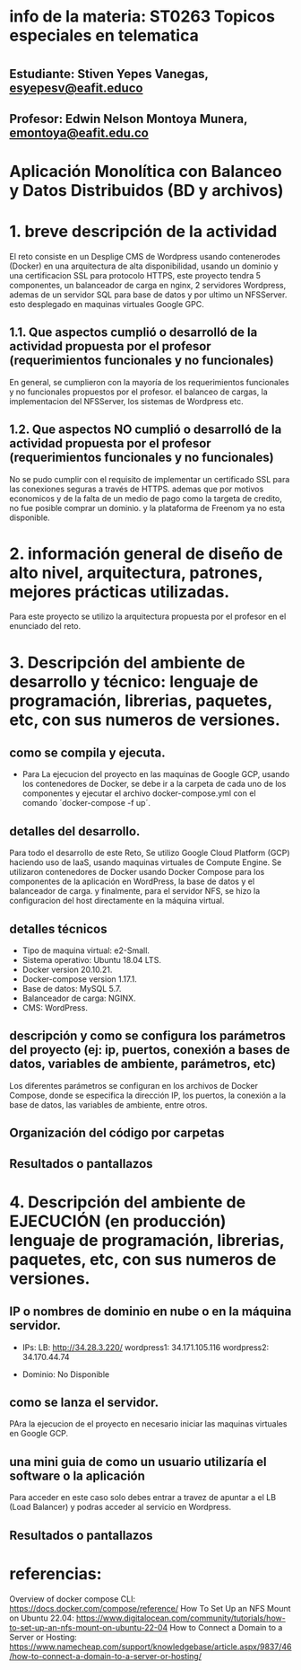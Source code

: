 
# info de la materia: ST0263 Topicos especiales en telematica
#
## Estudiante: Stiven Yepes Vanegas, esyepesv@eafit.educo
## Profesor: Edwin Nelson Montoya Munera, emontoya@eafit.edu.co

# Aplicación Monolítica con Balanceo y Datos Distribuidos (BD y archivos)
  
# 1. breve descripción de la actividad
El reto consiste en un Desplige CMS de Wordpress usando contenerodes (Docker) en una arquitectura de alta disponibilidad, usando un dominio y una certificacion SSL para protocolo HTTPS, este proyecto tendra 5 componentes, un balanceador de carga en nginx, 2 servidores Wordpress, ademas de un servidor SQL para base de datos y por ultimo un NFSServer. esto desplegado en maquinas virtuales Google GPC.
  
## 1.1. Que aspectos cumplió o desarrolló de la actividad propuesta por el profesor (requerimientos funcionales y no funcionales)

En general, se cumplieron con la mayoría de los requerimientos funcionales y no funcionales propuestos por el profesor. el balanceo de cargas, la implementacion del NFSServer, los sistemas de Wordpress etc. 

## 1.2. Que aspectos NO cumplió o desarrolló de la actividad propuesta por el profesor (requerimientos funcionales y no funcionales)

No se pudo cumplir con el requisito de implementar un certificado SSL para las conexiones seguras a través de HTTPS. ademas que por motivos economicos y de la falta de un medio de pago como la targeta de credito, no fue posible comprar un dominio. y la plataforma de Freenom ya no esta disponible.

# 2. información general de diseño de alto nivel, arquitectura, patrones, mejores prácticas utilizadas.

Para este proyecto se utilizo la arquitectura propuesta por el profesor en el enunciado del reto.

# 3. Descripción del ambiente de desarrollo y técnico: lenguaje de programación, librerias, paquetes, etc, con sus numeros de versiones.

## como se compila y ejecuta.

- Para La ejecucion del proyecto en las maquinas de Google GCP, usando los contenedores de Docker, se debe ir a la carpeta de cada uno de los componentes y ejecutar el archivo docker-compose.yml con el comando ´docker-compose -f <nombre del archivo> up´.

  
## detalles del desarrollo.
  Para todo el desarrollo de este Reto, Se utilizo Google Cloud Platform (GCP) haciendo uso de IaaS, usando maquinas virtuales de Compute Engine. Se utilizaron contenedores de Docker usando Docker Compose para los componentes de la aplicación en WordPress, la base de datos y el balanceador de carga. y finalmente, para el servidor NFS, se hizo la configuracion del host directamente en la máquina virtual.
  
## detalles técnicos
  - Tipo de maquina virtual: e2-Small.
  - Sistema operativo: Ubuntu 18.04 LTS.
  - Docker version 20.10.21.
  - Docker-compose version 1.17.1.
  - Base de datos: MySQL 5.7.
  - Balanceador de carga: NGINX.
  - CMS: WordPress.

## descripción y como se configura los parámetros del proyecto (ej: ip, puertos, conexión a bases de datos, variables de ambiente, parámetros, etc)
  Los diferentes parámetros se configuran en los archivos de Docker Compose, donde se especifica la dirección IP, los puertos, la conexión a la base de datos, las variables de ambiente, entre otros.
  

  
## Organización del código por carpetas

  



## Resultados o pantallazos 
  
  



# 4. Descripción del ambiente de EJECUCIÓN (en producción) lenguaje de programación, librerias, paquetes, etc, con sus numeros de versiones.

## IP o nombres de dominio en nube o en la máquina servidor.
  - IPs:
    LB: http://34.28.3.220/
    wordpress1: 34.171.105.116
    wordpress2: 34.170.44.74
  
  - Dominio: No Disponible

## como se lanza el servidor.
  PAra la ejecucion de el proyecto en necesario iniciar las maquinas virtuales en Google GCP.

## una mini guia de como un usuario utilizaría el software o la aplicación
Para acceder en este caso solo debes entrar a travez de apuntar a el LB (Load Balancer) y podras acceder al servicio en Wordpress.

## Resultados o pantallazos 



# referencias:
Overview of docker compose CLI: https://docs.docker.com/compose/reference/
How To Set Up an NFS Mount on Ubuntu 22.04: https://www.digitalocean.com/community/tutorials/how-to-set-up-an-nfs-mount-on-ubuntu-22-04
How to Connect a Domain to a Server or Hosting: https://www.namecheap.com/support/knowledgebase/article.aspx/9837/46/how-to-connect-a-domain-to-a-server-or-hosting/
